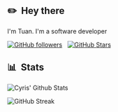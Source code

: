 ## ✏️ &nbsp;Hey there
I'm Tuan. I'm a software developer
&nbsp;

[![GitHub followers](https://img.shields.io/github/followers/tuanpa-tpa?logo=GitHub&style=for-the-badge)](https://github.com/tuanpa-tpa) &nbsp; [![GitHub Stars](https://img.shields.io/github/stars/tuanpa-tpa?logo=github&style=for-the-badge)](https://github.com/tuanpa-tpa)

## 📊 &nbsp;Stats

![Cyris' Github Stats](https://github-readme-stats.vercel.app/api?username=tuanpa-tpa&hide=contribs,prs&show_icons=true&bg_color=0d1116&title_color=ce09ec&text_color=a4aacb&icon_color=007ec6)

![GitHub Streak](https://github-readme-streak-stats.herokuapp.com/?user=tuanpa-tpa&theme=dark&count_private=true&bg_color=0d1116&title_color=ce09ec&text_color=a4aacb&icon_color=007ec6)
